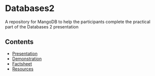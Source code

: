 # Databases2
A repository for MangoDB to help the participants complete the practical part of the Databases 2 presentation

## Contents

- [Presentation](https://github.com/AnnaZhakhyan/Databases2/blob/main/Presentation/mongoDB.pdf)
- [Demonstration](./Demonstration/Practical.md)
- [Factsheet](https://github.com/AnnaZhakhyan/Databases2/blob/main/Factsheet/factsheet.pdf)
- [Resources](https://github.com/AnnaZhakhyan/Databases2/blob/main/Resources/resources.md)
